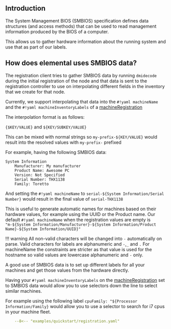 ## Introduction

The System Management BIOS (SMBIOS) specification defines data structures (and access methods) that can be used to read management information produced by the BIOS of a computer.

This allows us to gather hardware information about the running system and use that as part of our labels.

## How does elemental uses SMBIOS data?

The registration client tries to gather SMBIOS data by running `dmidecode` during the initial registration of the node and that data is
sent to the registration controller to use on interpolating different fields in the inventory that we create for that node.

Currently, we support interpolating that data into the `#!yaml machineName` and the `#!yaml machineInventoryLabels` of a [machineRegistration](machineregistration-reference.md)

The interpolation format is as follows:

`{$KEY/VALUE}` and `${KEY/SUBKEY/VALUE}`

This can be mixed with normal strings so `my-prefix-${KEY/VALUE}` would result into the resolved values with `my-prefix-` prefixed


For example, having the following SMBIOS data:

```
System Information
	Manufacturer: My manufacturer
	Product Name: Awesome PC
	Version: Not Specified
	Serial Number: THX1138
	Family: Toretto
```

And setting the `#!yaml machineName` to `serial-${System Information/Serial Number}` would result in the final value of `serial-THX1138`

This is useful to generate automatic names for machines based on their hardware values, for example using the UUID or the Product name.
Our default `#!yaml machineName` when the registration values are empty is `"m-${System Information/Manufacturer}-${System Information/Product Name}-${System Information/UUID}"`


!!! warning
    All non-valid characters will be changed into `-` automatically on parse. Valid characters for labels are alphanumeric and `-`,`_` and `.`
    For machineName the constraints are stricter as that value is used for the hostname so valid values are lowercase alphanumeric and `-` only.


A good use of SMBIOS data is to set up different labels for all your machines and get those values from the hardware directly.

Having your `#!yaml machineInventoryLabels` on the [machineRegistration](machineregistration-reference.md) set to SMBIOS data would allow 
you to use selectors down the line to select similar machines.

For example using the following label `cpuFamily: "${Processor Information/Family}` would allow you to use a selector to search for i7 cpus in your machine fleet.


```yaml title="registration example with smbios labels"
    --8<-- "examples/quickstart/registration.yaml"
```
